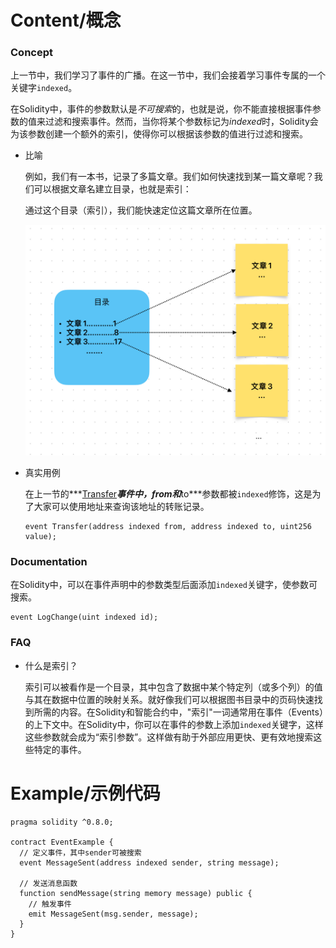 # Content/概念

### Concept

上一节中，我们学习了事件的广播。在这一节中，我们会接着学习事件专属的一个关键字`indexed`。

在Solidity中，事件的参数默认是*不可搜索*的，也就是说，你不能直接根据事件参数的值来过滤和搜索事件。然而，当你将某个参数标记为*indexed*时，Solidity会为该参数创建一个额外的索引，使得你可以根据该参数的值进行过滤和搜索。

- 比喻
    
    例如，我们有一本书，记录了多篇文章。我们如何快速找到某一篇文章呢？我们可以根据文章名建立目录，也就是索引：
    
    通过这个目录（索引），我们能快速定位这篇文章所在位置。
    
    ![414DBBF2-0217-4AF2-A62D-A23EE7842580.jpeg](./img/1-1.jpeg)
    
- 真实用例
    
    在上一节的***[Transfer](https://github.com/OpenZeppelin/openzeppelin-contracts/blob/9ef69c03d13230aeff24d91cb54c9d24c4de7c8b/contracts/token/ERC20/IERC20.sol#L16C77-L16C77)***事件中，***from***和***to***参数都被`indexed`修饰，这是为了大家可以使用地址来查询该地址的转账记录。
    
    ```solidity
    event Transfer(address indexed from, address indexed to, uint256 value);
    ```
    

### Documentation

在Solidity中，可以在事件声明中的参数类型后面添加`indexed`关键字，使参数可搜索。

```solidity
event LogChange(uint indexed id);
```

### FAQ

- 什么是索引？
    
    索引可以被看作是一个目录，其中包含了数据中某个特定列（或多个列）的值与其在数据中位置的映射关系。就好像我们可以根据图书目录中的页码快速找到所需的内容。在Solidity和智能合约中，"索引"一词通常用在事件（Events）的上下文中。在Solidity中，你可以在事件的参数上添加`indexed`关键字，这样这些参数就会成为“索引参数”。这样做有助于外部应用更快、更有效地搜索这些特定的事件。

# Example/示例代码

```solidity
pragma solidity ^0.8.0;

contract EventExample {
  // 定义事件，其中sender可被搜索
  event MessageSent(address indexed sender, string message);

  // 发送消息函数
  function sendMessage(string memory message) public {
    // 触发事件
    emit MessageSent(msg.sender, message);
  }
}
```
